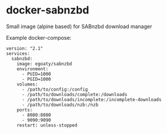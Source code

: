 # docker-sabnzbd
Small image (alpine based) for SABnzbd download manager

Example docker-compose:

```
version: "2.1"
services:
  sabnzbd:
    image: egoaty/sabnzbd
    environment:
      - PUID=1000
      - PGID=1000
    volumes:
      - /path/to/config:/config
      - /path/to/downloads/complete:/downloads
      - /path/to/downloads/incomplete:/incomplete-downloads
      - /path/to/downloads/nzb:/nzb
    ports:
      - 8080:8080
      - 9090:9090
    restart: unless-stopped
```

